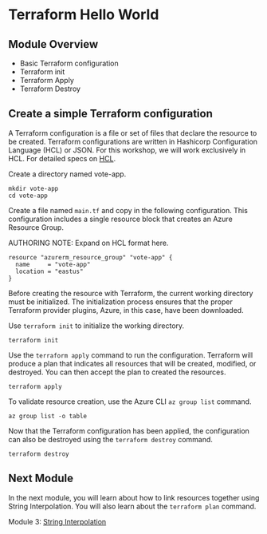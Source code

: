 # Terraform Hello World

## Module Overview

- Basic Terraform configuration
- Terraform init
- Terraform Apply
- Terraform Destroy

## Create a simple Terraform configuration

A Terraform configuration is a file or set of files that declare the resource to be created. Terraform configurations are written in Hashicorp Configuration Language (HCL) or JSON. For this workshop, we will work exclusively in HCL. For detailed specs on [HCL](https://www.terraform.io/docs/configuration/index.html).

Create a directory named vote-app.

```
mkdir vote-app
cd vote-app
```

Create a file named `main.tf` and copy in the following configuration. This configuration includes a single resource block that creates an Azure Resource Group.

AUTHORING NOTE: Expand on HCL format here.

```
resource "azurerm_resource_group" "vote-app" {
  name     = "vote-app"
  location = "eastus"
}
```

Before creating the resource with Terraform, the current working directory must be initialized. The initialization process ensures that the proper Terraform provider plugins, Azure, in this case, have been downloaded.

Use `terraform init` to initialize the working directory.

```
terraform init
```

Use the `terraform apply` command to run the configuration. Terraform will produce a plan that indicates all resources that will be created, modified, or destroyed. You can then accept the plan to created the resources.


```
terraform apply
```

To validate resource creation, use the Azure CLI `az group list` command.

```
az group list -o table
```

Now that the Terraform configuration has been applied, the configuration can also be destroyed using the `terraform destroy` command.

```
terraform destroy
```

## Next Module

In the next module, you will learn about how to link resources together using String Interpolation. You will also learn about the `terraform plan` command.

Module 3: [String Interpolation](../3-string-interpolation)